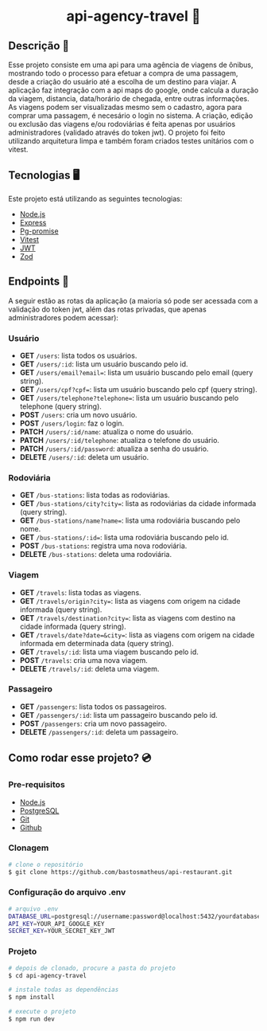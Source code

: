 <h1 align="center" style="font-weight: bold">api-agency-travel 🚌</h1>

## Descrição 📜

Esse projeto consiste em uma api para uma agência de viagens de ônibus, mostrando todo o processo para efetuar a compra de uma passagem, desde a criação do usuário até a escolha de um destino para viajar. A aplicação faz integração com a api maps do google, onde calcula a duração da viagem, distancia, data/horário de chegada, entre outras informações. As viagens podem ser visualizadas mesmo sem o cadastro, agora para comprar uma passagem, é necesário o login no sistema. A criação, edição ou exclusão das viagens e/ou rodoviárias é feita apenas por usuários administradores (validado através do token jwt). O projeto foi feito utilizando arquitetura limpa e também foram criados testes unitários com o vitest.

## Tecnologias 🖥️

Este projeto está utilizando as seguintes tecnologias:

- [Node.js](https://nodejs.org/en)
- [Express](https://www.expressjs.com/pt-br/)
- [Pg-promise](https://github.com/vitaly-t/pg-promise)
- [Vitest](https://vitest.dev/)
- [JWT](https://jwt.io/)
- [Zod](https://zod.dev/)

## Endpoints 📌

A seguir estão as rotas da aplicação (a maioria só pode ser acessada com a validação do token jwt, além das rotas privadas, que apenas administradores podem acessar):

### Usuário

- **GET** `/users`: lista todos os usuários.
- **GET** `/users/:id`: lista um usuário buscando pelo id.
- **GET** `/users/email?email=`: lista um usuário buscando pelo email (query string).
- **GET** `/users/cpf?cpf=`: lista um usuário buscando pelo cpf (query string).
- **GET** `/users/telephone?telephone=`: lista um usuário buscando pelo telephone (query string).
- **POST** `/users`: cria um novo usuário.
- **POST** `/users/login`: faz o login.
- **PATCH** `/users/:id/name`: atualiza o nome do usuário.
- **PATCH** `/users/:id/telephone`: atualiza o telefone do usuário.
- **PATCH** `/users/:id/password`: atualiza a senha do usuário.
- **DELETE** `/users/:id`: deleta um usuário.

### Rodoviária

- **GET** `/bus-stations`: lista todas as rodoviárias.
- **GET** `/bus-stations/city?city=`: lista as rodoviárias da cidade informada (query string).
- **GET** `/bus-stations/name?name=`: lista uma rodoviária buscando pelo nome.
- **GET** `/bus-stations/:id=`: lista uma rodoviária buscando pelo id.
- **POST** `/bus-stations`: registra uma nova rodoviária.
- **DELETE** `/bus-stations`: deleta uma rodoviária.

### Viagem

- **GET** `/travels`: lista todas as viagens.
- **GET** `/travels/origin?city=`: lista as viagens com origem na cidade informada (query string).
- **GET** `/travels/destination?city=`: lista as viagens com destino na cidade informada (query string).
- **GET** `/travels/date?date=&city=`: lista as viagens com origem na cidade informada em determinada data (query string).
- **GET** `/travels/:id`: lista uma viagem buscando pelo id.
- **POST** `/travels`: cria uma nova viagem.
- **DELETE** `/travels/:id`: deleta uma viagem.

### Passageiro

- **GET** `/passengers`: lista todos os passageiros.
- **GET** `/passengers/:id`: lista um passageiro buscando pelo id.
- **POST** `/passengers`: cria um novo passageiro.
- **DELETE** `/passengers/:id`: deleta um passageiro.

## Como rodar esse projeto? 💿

<h3>Pre-requisitos</h3>

- [Node.js](https://nodejs.org/en)
- [PostgreSQL](https://www.postgresql.org/)
- [Git](https://git-scm.com/)
- [Github](https://github.com/)

<h3>Clonagem</h3>

```bash
# clone o repositório
$ git clone https://github.com/bastosmatheus/api-restaurant.git
```

<h3>Configuração do arquivo .env</h3>

```bash
# arquivo .env
DATABASE_URL=postgresql://username:password@localhost:5432/yourdatabase?schema=public
API_KEY=YOUR_API_GOOGLE_KEY
SECRET_KEY=YOUR_SECRET_KEY_JWT
```

<h3>Projeto</h3>

```bash
# depois de clonado, procure a pasta do projeto
$ cd api-agency-travel

# instale todas as dependências
$ npm install

# execute o projeto
$ npm run dev
```
